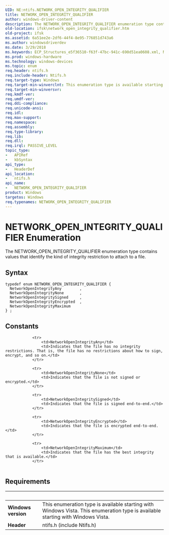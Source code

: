 ```yaml
---
UID: NE:ntifs.NETWORK_OPEN_INTEGRITY_QUALIFIER
title: NETWORK_OPEN_INTEGRITY_QUALIFIER
author: windows-driver-content
description: The NETWORK_OPEN_INTEGRITY_QUALIFIER enumeration type contains values that identify the kind of integrity restriction to attach to a file.
old-location: ifsk\network_open_integrity_qualifier.htm
old-project: ifsk
ms.assetid: 6a51ee2e-2df6-44f4-8e95-776851d743a6
ms.author: windowsdriverdev
ms.date: 3/29/2018
ms.keywords: ECP_Structures_e5f36510-f63f-47bc-941c-690d51ea0608.xml, NETWORK_OPEN_INTEGRITY_QUALIFIER, NETWORK_OPEN_INTEGRITY_QUALIFIER enumeration [Installable File System Drivers], NetworkOpenIntegrityAny, NetworkOpenIntegrityEncrypted, NetworkOpenIntegrityMaximum, NetworkOpenIntegrityNone, NetworkOpenIntegritySigned, ifsk.network_open_integrity_qualifier, ntifs/NETWORK_OPEN_INTEGRITY_QUALIFIER, ntifs/NetworkOpenIntegrityAny, ntifs/NetworkOpenIntegrityEncrypted, ntifs/NetworkOpenIntegrityMaximum, ntifs/NetworkOpenIntegrityNone, ntifs/NetworkOpenIntegritySigned
ms.prod: windows-hardware
ms.technology: windows-devices
ms.topic: enum
req.header: ntifs.h
req.include-header: Ntifs.h
req.target-type: Windows
req.target-min-winverclnt: This enumeration type is available starting with Windows Vista.
req.target-min-winversvr: 
req.kmdf-ver: 
req.umdf-ver: 
req.ddi-compliance: 
req.unicode-ansi: 
req.idl: 
req.max-support: 
req.namespace: 
req.assembly: 
req.type-library: 
req.lib: 
req.dll: 
req.irql: PASSIVE_LEVEL
topic_type:
-	APIRef
-	kbSyntax
api_type:
-	HeaderDef
api_location:
-	ntifs.h
api_name:
-	NETWORK_OPEN_INTEGRITY_QUALIFIER
product: Windows
targetos: Windows
req.typenames: NETWORK_OPEN_INTEGRITY_QUALIFIER
---
```


# NETWORK_OPEN_INTEGRITY_QUALIFIER Enumeration
The NETWORK_OPEN_INTEGRITY_QUALIFIER enumeration type contains values that identify the kind of integrity restriction to attach to a file.

## Syntax
```
typedef enum NETWORK_OPEN_INTEGRITY_QUALIFIER {
  NetworkOpenIntegrityAny        ,
  NetworkOpenIntegrityNone       ,
  NetworkOpenIntegritySigned     ,
  NetworkOpenIntegrityEncrypted  ,
  NetworkOpenIntegrityMaximum
} ;
```

## Constants

<table>
            
                <tr>
                    <td>NetworkOpenIntegrityAny</td>
                    <td>Indicates that the file has no integrity restrictions. That is, the file has no restrictions about how to sign, encrypt, and so on.</td>
                </tr>
            
                <tr>
                    <td>NetworkOpenIntegrityNone</td>
                    <td>Indicates that the file is not signed or encrypted.</td>
                </tr>
            
                <tr>
                    <td>NetworkOpenIntegritySigned</td>
                    <td>Indicates that the file is signed end-to-end.</td>
                </tr>
            
                <tr>
                    <td>NetworkOpenIntegrityEncrypted</td>
                    <td>Indicates that the file is encrypted end-to-end.</td>
                </tr>
            
                <tr>
                    <td>NetworkOpenIntegrityMaximum</td>
                    <td>Indicates that the file has the best integrity that is available.</td>
                </tr>
</table>


## Requirements
| &nbsp; | &nbsp; |
| ---- |:---- |
| **Windows version** | This enumeration type is available starting with Windows Vista. This enumeration type is available starting with Windows Vista. |
| **Header** | ntifs.h (include Ntifs.h) |